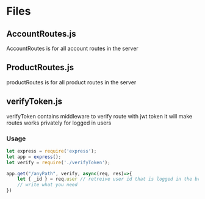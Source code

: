 # Files

## AccountRoutes.js

AccountRoutes is for all account routes in the server

## ProductRoutes.js

productRoutes is for all product routes in the server

## verifyToken.js

verifyToken contains middleware to verify route with jwt token it will make routes works privately for logged in users

### Usage

```javascript
let express = require('express');
let app = express();
let verify = require('./verifyToken');

app.get("/anyPath", verify, async(req, res)=>{
    let { _id } = req.user // retreive user id that is logged in the browser
    // write what you need
})
```




